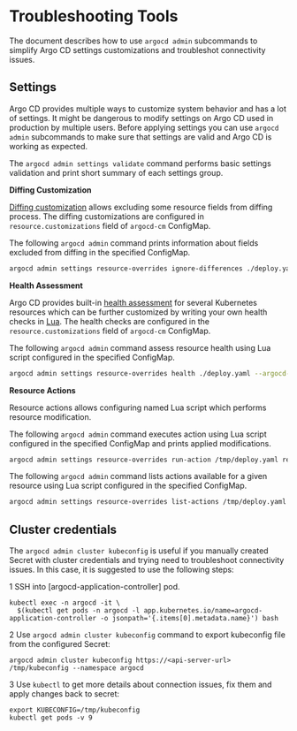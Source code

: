# Troubleshooting Tools

The document describes how to use `argocd admin` subcommands to simplify Argo CD settings customizations and troubleshot
connectivity issues.

## Settings

Argo CD provides multiple ways to customize system behavior and has a lot of settings. It might be dangerous to modify
settings on Argo CD used in production by multiple users. Before applying settings you can use `argocd admin` subcommands to
make sure that settings are valid and Argo CD is working as expected.

The `argocd admin settings validate` command performs basic settings validation and print short summary
of each settings group.

**Diffing Customization**

[Diffing customization](../user-guide/diffing.md) allows excluding some resource fields from diffing process.
The diffing customizations are configured in `resource.customizations` field of `argocd-cm` ConfigMap.

The following `argocd admin` command prints information about fields excluded from diffing in the specified ConfigMap.

```bash
argocd admin settings resource-overrides ignore-differences ./deploy.yaml --argocd-cm-path ./argocd-cm.yaml
```

**Health Assessment**

Argo CD provides built-in [health assessment](./health.md) for several Kubernetes resources which can be further
customized by writing your own health checks in [Lua](https://www.lua.org/).
The health checks are configured in the `resource.customizations` field of `argocd-cm` ConfigMap.

The following `argocd admin` command assess resource health using Lua script configured in the specified ConfigMap.

```bash
argocd admin settings resource-overrides health ./deploy.yaml --argocd-cm-path ./argocd-cm.yaml
```

**Resource Actions**

Resource actions allows configuring named Lua script which performs resource modification.

The following `argocd admin` command executes action using Lua script configured in the specified ConfigMap and prints
applied modifications.

```bash
argocd admin settings resource-overrides run-action /tmp/deploy.yaml restart --argocd-cm-path /private/tmp/argocd-cm.yaml
```

The following `argocd admin` command lists actions available for a given resource using Lua script configured in the specified ConfigMap.

```bash
argocd admin settings resource-overrides list-actions /tmp/deploy.yaml --argocd-cm-path /private/tmp/argocd-cm.yaml
```

## Cluster credentials

The `argocd admin cluster kubeconfig` is useful if you manually created Secret with cluster credentials and trying need to
troubleshoot connectivity issues. In this case, it is suggested to use the following steps:

1 SSH into [argocd-application-controller] pod.

```
kubectl exec -n argocd -it \
  $(kubectl get pods -n argocd -l app.kubernetes.io/name=argocd-application-controller -o jsonpath='{.items[0].metadata.name}') bash
```

2 Use `argocd admin cluster kubeconfig` command to export kubeconfig file from the configured Secret:

```
argocd admin cluster kubeconfig https://<api-server-url> /tmp/kubeconfig --namespace argocd
```

3 Use `kubectl` to get more details about connection issues, fix them and apply changes back to secret:

```
export KUBECONFIG=/tmp/kubeconfig
kubectl get pods -v 9
```